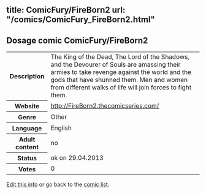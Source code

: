 title: ComicFury/FireBorn2
url: "/comics/ComicFury_FireBorn2.html"
---
Dosage comic ComicFury/FireBorn2
-----------------------------------------

<p id="msg"></p>
<script type="text/javascript">
if (window.location.search === '?edit_info_mail=sent_ok') {
  var elem = document.getElementById("msg");
  elem.innerHTML = 'Edited information sucessfully sent for review, which is usually done daily. Thanks!';
  elem.className = 'ok';
}
</script>
<table class="comicinfo">
<tr>
<th>Description</th><td>The King of the Dead, The Lord of the Shadows, and the Devourer of Souls are amassing their armies to take revenge against the world and the gods that have shunned them. Men and women from different walks of life will join forces to fight them.</td>
</tr>
<tr>
<th>Website</th><td><a href="http://FireBorn2.thecomicseries.com/">http://FireBorn2.thecomicseries.com/</a></td>
</tr>
<tr>
<th>Genre</th><td>Other</td>
</tr>
<tr>
<th>Language</th><td>English</td>
</tr>
<tr>
<th>Adult content</th><td>no</td>
</tr>
<tr>
<th>Status</th><td>ok on 29.04.2013</td>
</tr>
<tr>
<th>Votes</th><td>0</td>
</tr>
</table>

[Edit this info](ComicFury_FireBorn2_edit.html) or go back to the [comic list](../comic-index.html).

